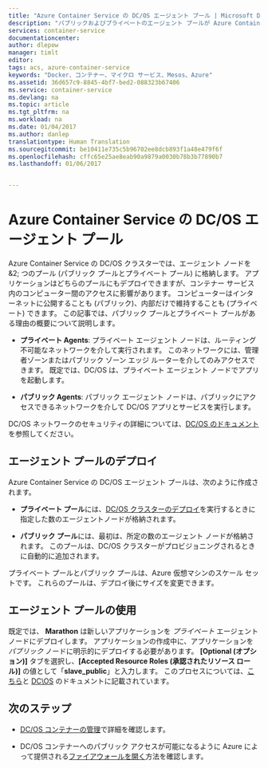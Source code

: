 ```yaml
---
title: "Azure Container Service の DC/OS エージェント プール | Microsoft Docs"
description: "パブリックおよびプライベートのエージェント プールが Azure Container Service の DC/OSクラスターで機能する仕組み"
services: container-service
documentationcenter: 
author: dlepow
manager: timlt
editor: 
tags: acs, azure-container-service
keywords: "Docker、コンテナー、マイクロ サービス、Mesos、Azure"
ms.assetid: 36d657c9-8845-4bf7-bed2-088323b67406
ms.service: container-service
ms.devlang: na
ms.topic: article
ms.tgt_pltfrm: na
ms.workload: na
ms.date: 01/04/2017
ms.author: danlep
translationtype: Human Translation
ms.sourcegitcommit: be10411e735c5b96702ee8dcb893f1a48e479f6f
ms.openlocfilehash: cffc65e25ae8eab90a9879a0030b78b3b77890b7
ms.lasthandoff: 01/06/2017


---
```

# <a name="dcos-agent-pools-for-azure-container-service"></a>Azure Container Service の DC/OS エージェント プール
Azure Container Service の DC/OS クラスターでは、エージェント ノードを&2; つのプール (パブリック プールとプライベート プール) に格納します。 アプリケーションはどちらのプールにもデプロイできますが、コンテナー サービス内のコンピューター間のアクセスに影響があります。 コンピューターはインターネットに公開することも (パブリック)、内部だけで維持することも (プライベート) できます。 この記事では、パブリック プールとプライベート プールがある理由の概要について説明します。


* **プライベート Agents**: プライベート エージェント ノードは、ルーティング不可能なネットワークを介して実行されます。 このネットワークには、管理者ゾーンまたはパブリック ゾーン エッジ ルーターを介してのみアクセスできます。 既定では、DC/OS は、プライベート エージェント ノードでアプリを起動します。 

* **パブリック Agents**: パブリック エージェント ノードは、パブリックにアクセスできるネットワークを介して DC/OS アプリとサービスを実行します。 

DC/OS ネットワークのセキュリティの詳細については、[DC/OS のドキュメント](https://dcos.io/docs/1.7/administration/securing-your-cluster/)を参照してください。

## <a name="deploy-agent-pools"></a>エージェント プールのデプロイ

Azure Container Service の DC/OS エージェント プールは、次のように作成されます。

* **プライベート プール**には、[DC/OS クラスターのデプロイ](container-service-deployment.md)を実行するときに指定した数のエージェントノードが格納されます。 

* **パブリック プール**には、最初は、所定の数のエージェント ノードが格納されます。 このプールは、DC/OS クラスターがプロビジョニングされるときに自動的に追加されます。

プライベート プールとパブリック プールは、Azure 仮想マシンのスケール セットです。 これらのプールは、デプロイ後にサイズを変更できます。

## <a name="use-agent-pools"></a>エージェント プールの使用
既定では、 **Marathon** は新しいアプリケーションを *プライベート* エージェント ノードにデプロイします。 アプリケーションの作成中に、アプリケーションを *パブリック* ノードに明示的にデプロイする必要があります。 **[Optional (オプション)]** タブを選択し、**[Accepted Resource Roles (承認されたリソース ロール)]** の値として「**slave_public**」と入力します。 このプロセスについては、[こちら](container-service-mesos-marathon-ui.md#deploy-a-docker-formatted-container)と [ DC\OS](https://dcos.io/docs/1.7/administration/installing/custom/create-public-agent/) のドキュメントに記載されています。

## <a name="next-steps"></a>次のステップ
* [DC/OS コンテナーの管理](container-service-mesos-marathon-ui.md)で詳細を確認します。

* DC/OS コンテナーへのパブリック アクセスが可能になるように Azure によって提供される[ファイアウォールを開く](container-service-enable-public-access.md)方法を確認します。


